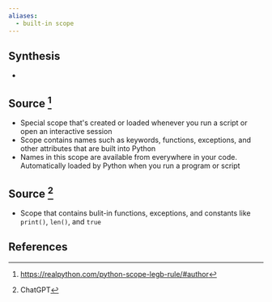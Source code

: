 ```yaml
---
aliases:
  - built-in scope
---
```

## Synthesis
- 
## Source [^1]
- Special scope that's created or loaded whenever you run a script or open an interactive session
- Scope contains names such as keywords, functions, exceptions, and other attributes that are built into Python
- Names in this scope are available from everywhere in your code. Automatically loaded by Python when you run a program or script

## Source [^2]
- Scope that contains bulit-in functions, exceptions, and constants like `print()`, `len()`, and `true`
## References

[^1]: https://realpython.com/python-scope-legb-rule/#author
[^2]: ChatGPT